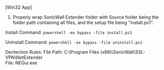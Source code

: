[Win32 App]

1. Properly wrap SonicWall Extender folder with Source folder being the folder path containing all files, and the setup file being "install.ps1". 

Install Command: ```powershell -ex bypass -file install.ps1```

Uninstall Command: ```powershell -ex bypass -file uninstall.ps1```

Dectection Rules:
  File Path: C:\Program Files (x86)\SonicWall\SSL-VPN\NetExtender\
  File: NEGui.exe
